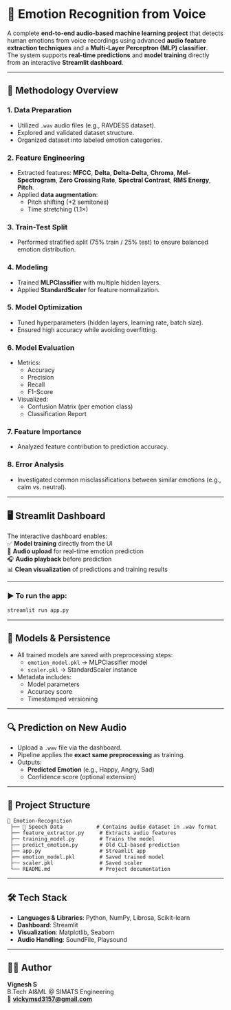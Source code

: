 # 🎤 Emotion Recognition from Voice  

A complete **end-to-end audio-based machine learning project** that detects human emotions from voice recordings using advanced **audio feature extraction techniques** and a **Multi-Layer Perceptron (MLP) classifier**.  
The system supports **real-time predictions** and **model training** directly from an interactive **Streamlit dashboard**.  

---

## 📌 Methodology Overview  

### 1. Data Preparation  
- Utilized `.wav` audio files (e.g., RAVDESS dataset).  
- Explored and validated dataset structure.  
- Organized dataset into labeled emotion categories.  

### 2. Feature Engineering  
- Extracted features: **MFCC**, **Delta**, **Delta-Delta**, **Chroma**, **Mel-Spectrogram**, **Zero Crossing Rate**, **Spectral Contrast**, **RMS Energy**, **Pitch**.  
- Applied **data augmentation**:  
  - Pitch shifting (+2 semitones)  
  - Time stretching (1.1×)  

### 3. Train-Test Split  
- Performed stratified split (75% train / 25% test) to ensure balanced emotion distribution.  

### 4. Modeling  
- Trained **MLPClassifier** with multiple hidden layers.  
- Applied **StandardScaler** for feature normalization.  

### 5. Model Optimization  
- Tuned hyperparameters (hidden layers, learning rate, batch size).  
- Ensured high accuracy while avoiding overfitting.  

### 6. Model Evaluation  
- Metrics:  
  - Accuracy  
  - Precision  
  - Recall  
  - F1-Score  
- Visualized:  
  - Confusion Matrix (per emotion class)  
  - Classification Report  

### 7. Feature Importance  
- Analyzed feature contribution to prediction accuracy.  

### 8. Error Analysis  
- Investigated common misclassifications between similar emotions (e.g., calm vs. neutral).  

---

## 🖥️ Streamlit Dashboard  

The interactive dashboard enables:  
✅ **Model training** directly from the UI  
📂 **Audio upload** for real-time emotion prediction  
🎧 **Audio playback** before prediction  
📊 **Clean visualization** of predictions and training results  

---

### ▶️ To run the app:  
```bash
streamlit run app.py
```

---

## 🧠 Models & Persistence  
- All trained models are saved with preprocessing steps:  
  - `emotion_model.pkl` → MLPClassifier model  
  - `scaler.pkl` → StandardScaler instance  
- Metadata includes:  
  - Model parameters  
  - Accuracy score  
  - Timestamped versioning  

---

## 🔍 Prediction on New Audio  
- Upload a `.wav` file via the dashboard.  
- Pipeline applies the **exact same preprocessing** as training.  
- Outputs:  
  - **Predicted Emotion** (e.g., Happy, Angry, Sad)  
  - Confidence score (optional extension)  

---

## 📂 Project Structure  
```
📁 Emotion-Recognition
 ├── 📁 Speech Data           # Contains audio dataset in .wav format
 ├── feature_extractor.py     # Extracts audio features
 ├── training_model.py        # Trains the model
 ├── predict_emotion.py       # Old CLI-based prediction
 ├── app.py                   # Streamlit app
 ├── emotion_model.pkl        # Saved trained model
 ├── scaler.pkl               # Saved scaler
 └── README.md                # Project documentation
```

---

## 🛠️ Tech Stack  
- **Languages & Libraries**: Python, NumPy, Librosa, Scikit-learn  
- **Dashboard**: Streamlit  
- **Visualization**: Matplotlib, Seaborn  
- **Audio Handling**: SoundFile, Playsound  
 

---

## 👨‍💻 Author  
**Vignesh S**  
B.Tech AI&ML @ SIMATS Engineering  
📧 **vickymsd3157@gmail.com**  
